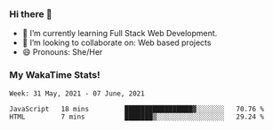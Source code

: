 ### Hi there 👋

- 🌱 I’m currently learning Full Stack Web Development.
- 👯 I’m looking to collaborate on: Web based projects
- 😄 Pronouns: She/Her

### My WakaTime Stats!

<!--START_SECTION:waka-->
```text
Week: 31 May, 2021 - 07 June, 2021

JavaScript   18 mins         █████████████████▓░░░░░░░   70.76 % 
HTML         7 mins          ███████▒░░░░░░░░░░░░░░░░░   29.24 % 
```
<!--END_SECTION:waka-->
